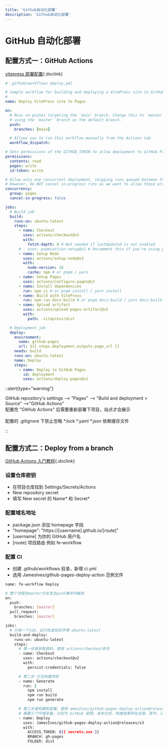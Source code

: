 ```yaml
---
title: 'Github自动化部署'
description: 'Github自动化部署'
---
```


# GitHub 自动化部署




## 配置方式一：GitHub Actions 


[vitepress 部署配置](https://vitepress.dev/guide/deploy#github-pages){.doclink}


```yml
# .github/workflows deploy.yml

# Sample workflow for building and deploying a VitePress site to GitHub Pages
#
name: Deploy VitePress site to Pages

on:
  # Runs on pushes targeting the `main` branch. Change this to `master` if you're
  # using the `master` branch as the default branch.
  push:
    branches: [main]

  # Allows you to run this workflow manually from the Actions tab
  workflow_dispatch:

# Sets permissions of the GITHUB_TOKEN to allow deployment to GitHub Pages
permissions:
  contents: read
  pages: write
  id-token: write

# Allow only one concurrent deployment, skipping runs queued between the run in-progress and latest queued.
# However, do NOT cancel in-progress runs as we want to allow these production deployments to complete.
concurrency:
  group: pages
  cancel-in-progress: false

jobs:
  # Build job
  build:
    runs-on: ubuntu-latest
    steps:
      - name: Checkout
        uses: actions/checkout@v3
        with:
          fetch-depth: 0 # Not needed if lastUpdated is not enabled
      # - uses: pnpm/action-setup@v2 # Uncomment this if you're using pnpm
      - name: Setup Node
        uses: actions/setup-node@v3
        with:
          node-version: 18
          cache: npm # or pnpm / yarn
      - name: Setup Pages
        uses: actions/configure-pages@v3
      - name: Install dependencies
        run: npm ci # or pnpm install / yarn install
      - name: Build with VitePress
        run: npm run docs:build # or pnpm docs:build / yarn docs:build
      - name: Upload artifact
        uses: actions/upload-pages-artifact@v2
        with:
          path: .vitepress/dist

  # Deployment job
  deploy:
    environment:
      name: github-pages
      url: ${{ steps.deployment.outputs.page_url }}
    needs: build
    runs-on: ubuntu-latest
    name: Deploy
    steps:
      - name: Deploy to GitHub Pages
        id: deployment
        uses: actions/deploy-pages@v2
```

::alert{type="warning"} 

GitHub repository's settings --> "Pages" --> "Build and deployment > Source" -->"GitHub Actions"
<br/>
配置完 "GitHub Actions" 后需要重新部署下项目，站点才会展示
<br/>
<br/>
配置的 .gitignore 下禁止忽略 *.lock *.yaml *.json 依赖缓存文件

::




## 配置方式二：Deploy from a branch


[GitHub Actions 入门教程](https://www.ruanyifeng.com/blog/2019/09/getting-started-with-github-actions.html){.doclink}


### 设置仓库密钥

- 在项目仓库找到 Settings/Secrets/Actions
- New repository secret
- 填写 New secret 的 Name* 和 Secret*


### 配置域名地址

- package.json 添加 homepage 字段
- "homepage": "https://[username].github.io/[route]"
- [username] 为你的 GitHub 用户名
- [route] 项目路由 例如 fe-workflow


### 配置 CI

- 创建 .github/workflows 目录，新增 ci.yml
- 选用 JamesIves/github-pages-deploy-action 范例文件

```bash
name: fe-workflow Deploy

# 整个流程在master分支发生push事件时触发
on:
  push:
    branches: [master]
  pull_request:
    branches: [master]

jobs:
  # 只有一个job，运行在虚拟机环境 ubuntu-latest
  build-and-deploy:
    runs-on: ubuntu-latest
    steps:
      # 第一步是获取源码，使用 actions/checkout命令
      - name: Checkout
        uses: actions/checkout@v2
        with:
          persist-credentials: false

      # 第二步 打包构建项目
      - name: Generate
        run: |
          npm install
          npm run build
          npm run generate

      # 第三步是构建和部署，使用 amesIves/github-pages-deploy-action@releases/v3 命令
      # 需要三个环境变量，分别为 GitHub 密钥、发布分支、构建成果所在目录。其中，只有 GitHub 密钥是秘密变量，需要写在双括号里面，其余都可以直接写在文件里
      - name: Deploy
        uses: JamesIves/github-pages-deploy-action@releases/v3
        with:
          ACCESS_TOKEN: ${{ secrets.xxx }}
          BRANCH: gh-pages
          FOLDER: dist
```
